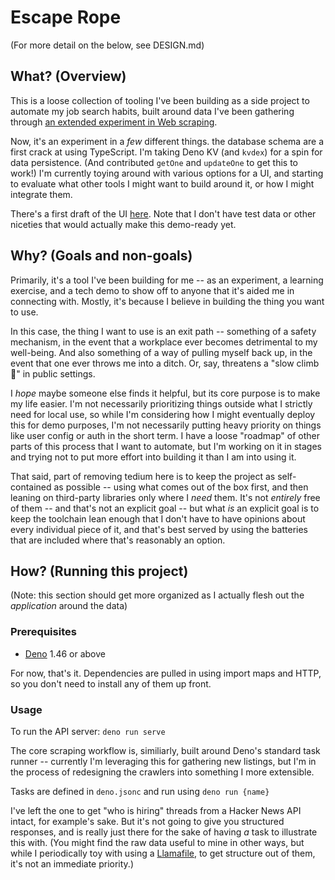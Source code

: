# Escape Rope

(For more detail on the below, see DESIGN.md)

## What? (Overview)

This is a loose collection of tooling I've been building as a side project to
automate my job search habits, built around data I've been gathering through
[an extended experiment in Web scraping](https://bhmt.dev/blog/scraping).

Now, it's an experiment in a _few_ different things. the database schema are a
first crack at using TypeScript. I'm taking Deno KV (and `kvdex`) for a spin for
data persistence. (And contributed `getOne` and `updateOne` to get this to
work!) I'm currently toying around with various options for a UI, and starting
to evaluate what other tools I might want to build around it, or how I might
integrate them.

There's a first draft of the UI
[here](https://github.com/chaosharmonic/escape-rope-ui). Note that I don't have
test data or other niceties that would actually make this demo-ready yet.

## Why? (Goals and non-goals)

Primarily, it's a tool I've been building for me -- as an experiment, a learning
exercise, and a tech demo to show off to anyone that it's aided me in connecting
with. Mostly, it's because I believe in building the thing you want to use.

In this case, the thing I want to use is an exit path -- something of a safety
mechanism, in the event that a workplace ever becomes detrimental to my
well-being. And also something of a way of pulling myself back up, in the event
that one ever throws me into a ditch. Or, say, threatens a "slow climb 🧗"
in public settings.

I _hope_ maybe someone else finds it helpful, but its core purpose is to make
my life easier. I'm not necessarily prioritizing things outside what I strictly
need for local use, so while I'm considering how I might eventually deploy this
for demo purposes, I'm not necessarily putting heavy priority on things like
user config or auth in the short term. I have a loose "roadmap" of other parts
of this process that I want to automate, but I'm working on it in stages and
trying not to put more effort into building it than I am into using it.

That said, part of removing tedium here is to keep the project as self-contained
as possible -- using what comes out of the box first, and then leaning on
third-party libraries only where I _need_ them. It's not _entirely_ free of them
-- and that's not an explicit goal -- but what _is_ an explicit goal is to keep
the toolchain lean enough that I don't have to have opinions about every
individual piece of it, and that's best served by using the batteries that are
included where that's reasonably an option.

## How? (Running this project)

(Note: this section should get more organized as I actually flesh out the
_application_ around the data)

### Prerequisites

- [Deno](https://deno.com/) 1.46 or above

For now, that's it. Dependencies are pulled in using import maps and HTTP, so
you don't need to install any of them up front.

### Usage

To run the API server: `deno run serve`

The core scraping workflow is, similiarly, built around Deno's standard task
runner -- currently I'm leveraging this for gathering new listings, but I'm
in the process of redesigning the crawlers into something I more extensible.

Tasks are defined in `deno.jsonc` and run using `deno run {name}`

I've left the one to get "who is hiring" threads from a Hacker News API intact,
for example's sake. But it's not going to give you structured responses, and is
really just there for the sake of having _a_ task to illustrate this with. (You
might find the raw data useful to mine in other ways, but while I periodically
toy with using a [Llamafile](https://github.com/mozilla-ocho/llamafile), to get
structure out of them, it's not an immediate priority.)
